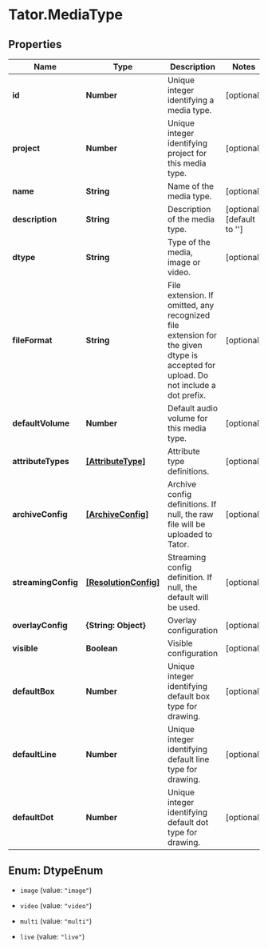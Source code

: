 # Tator.MediaType

## Properties

Name | Type | Description | Notes
------------ | ------------- | ------------- | -------------
**id** | **Number** | Unique integer identifying a media type. | [optional] 
**project** | **Number** | Unique integer identifying project for this media type. | [optional] 
**name** | **String** | Name of the media type. | [optional] 
**description** | **String** | Description of the media type. | [optional] [default to &#39;&#39;]
**dtype** | **String** | Type of the media, image or video. | [optional] 
**fileFormat** | **String** | File extension. If omitted, any recognized file extension for the given dtype is accepted for upload. Do not include a dot prefix. | [optional] 
**defaultVolume** | **Number** | Default audio volume for this media type. | [optional] 
**attributeTypes** | [**[AttributeType]**](AttributeType.md) | Attribute type definitions. | [optional] 
**archiveConfig** | [**[ArchiveConfig]**](ArchiveConfig.md) | Archive config definitions. If null, the raw file will be uploaded to Tator. | [optional] 
**streamingConfig** | [**[ResolutionConfig]**](ResolutionConfig.md) | Streaming config definition. If null, the default will be used. | [optional] 
**overlayConfig** | **{String: Object}** | Overlay configuration | [optional] 
**visible** | **Boolean** | Visible configuration | [optional] 
**defaultBox** | **Number** | Unique integer identifying default box type for drawing. | [optional] 
**defaultLine** | **Number** | Unique integer identifying default line type for drawing. | [optional] 
**defaultDot** | **Number** | Unique integer identifying default dot type for drawing. | [optional] 



## Enum: DtypeEnum


* `image` (value: `"image"`)

* `video` (value: `"video"`)

* `multi` (value: `"multi"`)

* `live` (value: `"live"`)




